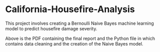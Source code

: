 # California-Housefire-Analysis
This project involves creating a Bernoulli Naive Bayes machine learning model to predict housefire damage severity.

Above is the PDF containing the final report and the Python file in which contains data cleaning and the creation of the Naive Bayes model.
